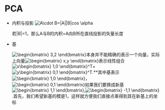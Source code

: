 # PCA

- 内积与投影
  <img src="https://latex.codecogs.com/gif.latex?A\cdot&space;B=|A||B|cos&space;\alpha" title="A\cdot B=|A||B|cos \alpha" />

  若|B|=1，那么A与B的内积=A向B所在直线投影的矢量长度

- 基

  <img src="https://latex.codecogs.com/gif.latex?\begin{bmatrix}&space;3,2&space;\end{bmatrix}" title="\begin{bmatrix} 3,2 \end{bmatrix}" />本身并不能精确的表示一个向量，实际上向量<img src="https://latex.codecogs.com/gif.latex?\begin{bmatrix}&space;x,y&space;\end{bmatrix}" title="\begin{bmatrix} x,y \end{bmatrix}" />表示线性组合<img src="https://latex.codecogs.com/gif.latex?x\begin{bmatrix}&space;1,0&space;\end{bmatrix}^T" title="x\begin{bmatrix} 1,0 \end{bmatrix}^T" />+<img src="https://latex.codecogs.com/gif.latex?y\begin{bmatrix}&space;0,1&space;\end{bmatrix}^T" title="y\begin{bmatrix} 0,1 \end{bmatrix}^T" />.**其中基表示<img src="https://latex.codecogs.com/gif.latex?\begin{bmatrix}&space;1,0&space;\end{bmatrix}" title="\begin{bmatrix} 1,0 \end{bmatrix}" />，<img src="https://latex.codecogs.com/gif.latex?\begin{bmatrix}&space;0,1&space;\end{bmatrix}" title="\begin{bmatrix} 0,1 \end{bmatrix}" />如果我们要换成新基<img src="https://latex.codecogs.com/gif.latex?\begin{bmatrix}&space;1,1&space;\end{bmatrix}" title="\begin{bmatrix} 1,1 \end{bmatrix}" />,<img src="https://latex.codecogs.com/gif.latex?\begin{bmatrix}&space;-1,1&space;\end{bmatrix}" title="\begin{bmatrix} -1,1 \end{bmatrix}" />.首先，我们希望新基的模是1，这样就方便我们直接点乘得到其在新基上的坐标
